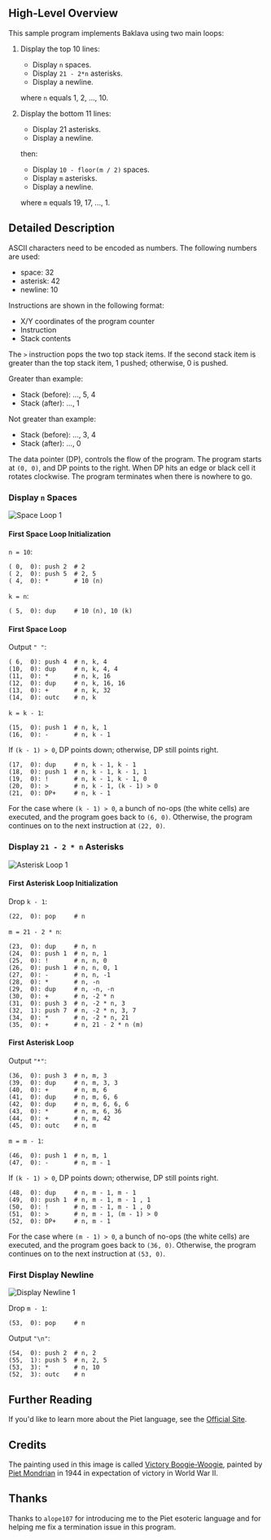 ## High-Level Overview

This sample program implements Baklava using two main loops:

1.  Display the top 10 lines:

    - Display `n` spaces.
    - Display `21 - 2*n` asterisks.
    - Display a newline.

    where `n` equals 1, 2, ..., 10.

2.  Display the bottom 11 lines:

    - Display 21 asterisks.
    - Display a newline.

    then:

    - Display `10 - floor(m / 2)` spaces.
    - Display `m` asterisks.
    - Display a newline.

    where `m` equals 19, 17, ..., 1.

## Detailed Description

ASCII characters need to be encoded as numbers. The following numbers are
used:

- space: 32
- asterisk: 42
- newline: 10

Instructions are shown in the following format:

- X/Y coordinates of the program counter
- Instruction
- Stack contents

The `>` instruction pops the two top stack items. If the second stack item is
greater than the top stack item, 1 pushed; otherwise, 0 is pushed.

Greater than example:

- Stack (before): ..., 5, 4
- Stack (after): ..., 1

Not greater than example:

- Stack (before): ..., 3, 4
- Stack (after): ..., 0

The data pointer (DP), controls the flow of the program. The program starts
at `(0, 0)`, and DP points to the right. When DP hits an edge or black cell
it rotates clockwise. The program terminates when there is nowhere to go.

### Display `n` Spaces

![Space Loop 1](/assets/images/projects/baklava/piet/space-loop1.png)

#### First Space Loop Initialization

`n = 10`:

```
( 0,  0): push 2  # 2
( 2,  0): push 5  # 2, 5
( 4,  0): *       # 10 (n)
```

`k = n`:

```
( 5,  0): dup     # 10 (n), 10 (k)
```

#### First Space Loop

Output `" "`:

```
( 6,  0): push 4  # n, k, 4
(10,  0): dup     # n, k, 4, 4
(11,  0): *       # n, k, 16
(12,  0): dup     # n, k, 16, 16
(13,  0): +       # n, k, 32
(14,  0): outc    # n, k
```

`k = k - 1`:

```
(15,  0): push 1  # n, k, 1
(16,  0): -       # n, k - 1
```

If `(k - 1) > 0`, DP points down; otherwise, DP still points right.

```
(17,  0): dup     # n, k - 1, k - 1
(18,  0): push 1  # n, k - 1, k - 1, 1
(19,  0): !       # n, k - 1, k - 1, 0
(20,  0): >       # n, k - 1, (k - 1) > 0
(21,  0): DP+     # n, k - 1
```

For the case where `(k - 1) > 0`, a bunch of no-ops (the white cells) are
executed, and the program goes back to `(6, 0)`. Otherwise, the program
continues on to the next instruction at `(22, 0)`.

### Display `21 - 2 * n` Asterisks

![Asterisk Loop 1](/assets/images/projects/baklava/piet/asterisk-loop1.png)

#### First Asterisk Loop Initialization

Drop `k - 1`:

```
(22,  0): pop     # n
```

`m = 21 - 2 * n`:

```
(23,  0): dup     # n, n
(24,  0): push 1  # n, n, 1
(25,  0): !       # n, n, 0
(26,  0): push 1  # n, n, 0, 1
(27,  0): -       # n, n, -1
(28,  0): *       # n, -n
(29,  0): dup     # n, -n, -n
(30,  0): +       # n, -2 * n
(31,  0): push 3  # n, -2 * n, 3
(32,  1): push 7  # n, -2 * n, 3, 7
(34,  0): *       # n, -2 * n, 21
(35,  0): +       # n, 21 - 2 * n (m)
```

#### First Asterisk Loop

Output `"*"`:

```
(36,  0): push 3  # n, m, 3
(39,  0): dup     # n, m, 3, 3
(40,  0): +       # n, m, 6
(41,  0): dup     # n, m, 6, 6
(42,  0): dup     # n, m, 6, 6, 6
(43,  0): *       # n, m, 6, 36
(44,  0): +       # n, m, 42
(45,  0): outc    # n, m
```

`m = m - 1`:

```
(46,  0): push 1  # n, m, 1
(47,  0): -       # n, m - 1
```

If `(k - 1) > 0`, DP points down; otherwise, DP still points right.

```
(48,  0): dup     # n, m - 1, m - 1
(49,  0): push 1  # n, m - 1, m - 1 , 1
(50,  0): !       # n, m - 1, m - 1 , 0
(51,  0): >       # n, m - 1, (m - 1) > 0
(52,  0): DP+     # n, m - 1
```

For the case where `(m - 1) > 0`, a bunch of no-ops (the white cells) are
executed, and the program goes back to `(36, 0)`. Otherwise, the program
continues on to the next instruction at `(53, 0)`.

### First Display Newline

![Display Newline 1](/assets/images/projects/baklava/piet/newline1.png)

Drop `m - 1`:

```
(53,  0): pop     # n
```

Output `"\n"`:

```
(54,  0): push 2  # n, 2
(55,  1): push 5  # n, 2, 5
(53,  3): *       # n, 10
(52,  3): outc    # n
```

## Further Reading

If you'd like to learn more about the Piet language, see the [Official Site][3].

## Credits

The painting used in this image is called [Victory Boogie-Woogie][1],
painted by [Piet Mondrian][2] in 1944 in expectation of victory in World War
II.

## Thanks

Thanks to `alope107` for introducing me to the Piet esoteric language and
for helping me fix a termination issue in this program.

[1]: https://www.piet-mondrian.org/victory-boogie-woogie.jsp
[2]: https://en.wikipedia.org/wiki/Piet_Mondrian
[3]: https://www.dangermouse.net/esoteric/piet.html
